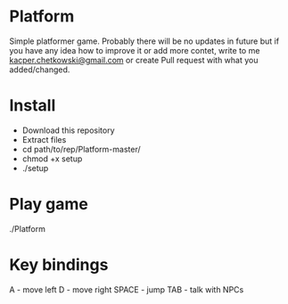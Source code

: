 # Platform
Simple platformer game.
Probably there will be no updates in future but if you have any idea how to improve it or add more contet, write to me kacper.chetkowski@gmail.com or create Pull request with what you added/changed.

# Install

- Download this repository
- Extract files
- cd path/to/rep/Platform-master/
- chmod +x setup
- ./setup

# Play game

./Platform

# Key bindings

A - move left
D - move right
SPACE - jump
TAB - talk with NPCs
